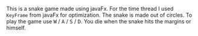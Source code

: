 This is a snake game made using javaFx. For the time thread I used `KeyFrame` from javaFx for optimization. The snake is made out of circles. To play the game use <kbd>W</kbd> / <kbd>A</kbd> / <kbd>S</kbd> / <kbd>D</kbd>. You die when the snake hits the margins or himself.
